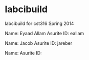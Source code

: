 labcibuild
==========

labcibuild for cst316 Spring 2014


Name: Eyaad Allam
Asurite ID: eallam

Name: Jacob
Asurite ID: jareber

Name: 
Asurite ID:
